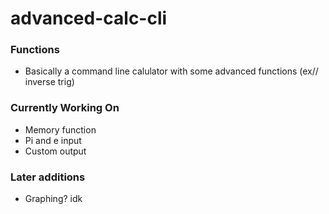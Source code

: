 # advanced-calc-cli

### Functions
 - Basically a command line calulator with some advanced functions (ex// inverse trig)

### Currently Working On
 - Memory function
 - Pi and e input
 - Custom output

### Later additions
  - Graphing? idk
